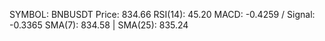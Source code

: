 SYMBOL: BNBUSDT
Price: 834.66
RSI(14): 45.20
MACD: -0.4259 / Signal: -0.3365
SMA(7): 834.58 | SMA(25): 835.24
